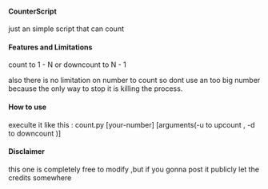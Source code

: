 #### CounterScript ###
just an simple script that can count

#### Features and Limitations ####
count to 1 - N
or downcount to N - 1

also there is no limitation on number to count so dont use an too big number because the only way to stop it is killing the process.

#### How to use ####
execulte it like this :
count.py [your-number] [arguments(-u to upcount , -d to downcount )]

#### Disclaimer ####
this one is completely free to modify ,but if you gonna post it publicly let the credits somewhere
